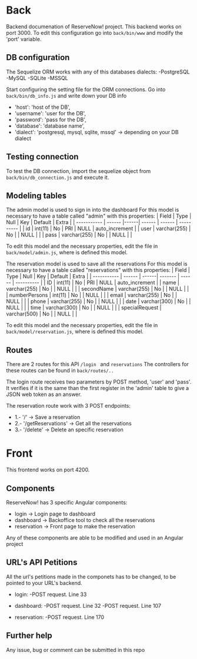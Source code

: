 # Back

Backend documenation of ReserveNow! project.
This backend works on port 3000. To edit this configuration go into `back/bin/www` and modify the 'port' variable.

## DB configuration

The Sequelize ORM works with any of this databases dialects:
-PostgreSQL
-MySQL
-SQLite
-MSSQL

Start configuring the setting file for the ORM connections. Go into `back/bin/db_info.js` and write down your DB info
- 'host': 'host of the DB',
- 'username': 'user for the DB',
- 'password': 'pass for the DB',
- 'database': 'database name',
- 'dialect': 'postgresql, mysql, sqlite, mssql' -> depending on your DB dialect

## Testing connection

To test the DB connection, import the sequelize object from `back/bin/db_connection.js` and execute it.

## Modeling tables

The admin model is used to sign in into the dashboard
For this model is necessary to have a table called "admin" with this properties:
| Field          | Type               | Null   | Key       | Default | Extra                         |
| ----------- | ------             |------| ------  | ------    | ----------                |
| id               | int(11)            | No     | PRI       | NULL     | auto_increment        |
| user           | varchar(255)   | No     |             | NULL     |                                  |
| pass           | varchar(255)   | No     |             | NULL     |                                  |

To edit this model and the necessary properties, edit the file in `back/model/admin.js`, where is defined this model.



The reservation model is used to save all the reservations
For this model is necessary to have a table called "reservations" with this properties:
| Field                        | Type               | Null   | Key       | Default | Extra                          |
| -----------               | ------             | ------| -------  | ------    | ----------                  |
| ID                             | int(11)            | No     | PRI       | NULL     | auto_increment        |
| name                       | varchar(255)   | No     |             | NULL     |                                  |
| secondName           | varchar(255)   | No     |             | NULL     |                                  |
| numberPersons       | int(11)             | No     |             | NULL     |                                  |
| email                       | varchar(255)   | No     |             | NULL     |                                  |
| phone                      | varchar(255)   | No     |             | NULL     |                                  |
| date                         | varchar(300)   | No     |             | NULL     |                                  |
| time                         | varchar(300)   | No     |             | NULL     |                                  |
| specialRequest        | varchar(500)   | No     |             | NULL     |                                  |

To edit this model and the necessary properties, edit the file in `back/model/reservation.js`, where is defined this model.


## Routes

There are 2 routes for this API `/login ` and  `reservations`
The controllers for these routes can be found in `back/routes/..`

The login route receives two parameters by POST method, 'user' and 'pass'. 
It verifies if it is the same than the first register in the 'admin' table to give a JSON web token as an answer.

The reservation route work with 3 POST endpoints:
- 1.- '/' -> Save a reservation
- 2.- '/getReservations' -> Get all the reservations
- 3.- '/delete' -> Delete an specific reservation

# Front

This frontend works on port 4200.

## Components

ReserveNow! has 3 specific Angular components:
- login -> Login page to dashboard
- dashboard -> Backoffice tool to check all the reservations
- reservation -> Front page to make the reservation

Any of these components are able to be modified and used in an Angular project

## URL's API Petitions

All the url's petitions made in the componets has to be changed, to be pointed to your URL's backend. 

- login:
    -POST request. Line 33

- dashboard:
    -POST request. Line 32
    -POST request. Line 107

- reservation:
    -POST request. Line 170


## Further help

Any issue, bug or comment can be submitted in this repo
